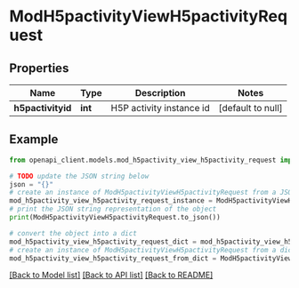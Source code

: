 # ModH5pactivityViewH5pactivityRequest


## Properties

Name | Type | Description | Notes
------------ | ------------- | ------------- | -------------
**h5pactivityid** | **int** | H5P activity instance id | [default to null]

## Example

```python
from openapi_client.models.mod_h5pactivity_view_h5pactivity_request import ModH5pactivityViewH5pactivityRequest

# TODO update the JSON string below
json = "{}"
# create an instance of ModH5pactivityViewH5pactivityRequest from a JSON string
mod_h5pactivity_view_h5pactivity_request_instance = ModH5pactivityViewH5pactivityRequest.from_json(json)
# print the JSON string representation of the object
print(ModH5pactivityViewH5pactivityRequest.to_json())

# convert the object into a dict
mod_h5pactivity_view_h5pactivity_request_dict = mod_h5pactivity_view_h5pactivity_request_instance.to_dict()
# create an instance of ModH5pactivityViewH5pactivityRequest from a dict
mod_h5pactivity_view_h5pactivity_request_from_dict = ModH5pactivityViewH5pactivityRequest.from_dict(mod_h5pactivity_view_h5pactivity_request_dict)
```
[[Back to Model list]](../README.md#documentation-for-models) [[Back to API list]](../README.md#documentation-for-api-endpoints) [[Back to README]](../README.md)


